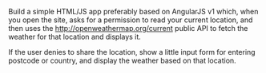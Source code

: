 Build a simple HTML/JS app preferably based on AngularJS v1 which, when you open the site, asks for a permission to read your current location, and then uses the http://openweathermap.org/current public API to fetch the weather for that location and displays it.

If the user denies to share the location, show a little input form for entering postcode or country, and display the weather based on that location.
